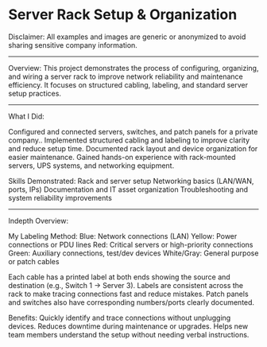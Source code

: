 # Server Rack Setup & Organization
Disclaimer: All examples and images are generic or anonymized to avoid sharing sensitive company information.
_______________________________________________________________________________________________________________________________________________________________________________________________________________________________

Overview: This project demonstrates the process of configuring, organizing, and wiring a server rack to improve network reliability and maintenance efficiency. It focuses on structured cabling, labeling, and standard server setup practices.

_______________________________________________________________________________________________________________________________________________________________________________________________________________________________
What I Did:

Configured and connected servers, switches, and patch panels for a private company..
Implemented structured cabling and labeling to improve clarity and reduce setup time.
Documented rack layout and device organization for easier maintenance.
Gained hands-on experience with rack-mounted servers, UPS systems, and networking equipment.

Skills Demonstrated:
Rack and server setup
Networking basics (LAN/WAN, ports, IPs)
Documentation and IT asset organization
Troubleshooting and system reliability improvements
_______________________________________________________________________________________________________________________________________________________________________________________________________________________________
Indepth Overview:

My Labeling Method: 
Blue: Network connections (LAN)
Yellow: Power connections or PDU lines
Red: Critical servers or high-priority connections
Green: Auxiliary connections, test/dev devices
White/Gray: General purpose or patch cables

Each cable has a printed label at both ends showing the source and destination (e.g., Switch 1 → Server 3).
Labels are consistent across the rack to make tracing connections fast and reduce mistakes.
Patch panels and switches also have corresponding numbers/ports clearly documented.

Benefits:
Quickly identify and trace connections without unplugging devices.
Reduces downtime during maintenance or upgrades.
Helps new team members understand the setup without needing verbal instructions.
